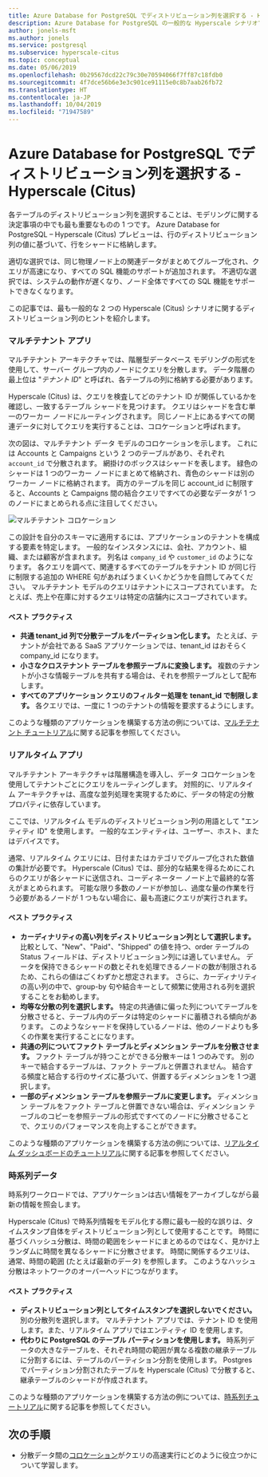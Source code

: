 ```yaml
---
title: Azure Database for PostgreSQL でディストリビューション列を選択する - Hyperscale (Citus)
description: Azure Database for PostgreSQL の一般的な Hyperscale シナリオでディストリビューション列を選択する方法について説明します。
author: jonels-msft
ms.author: jonels
ms.service: postgresql
ms.subservice: hyperscale-citus
ms.topic: conceptual
ms.date: 05/06/2019
ms.openlocfilehash: 0b29567dcd22c79c30e70594066f7ff87c18fdb0
ms.sourcegitcommit: 4f7dce56b6e3e3c901ce91115e0c8b7aab26fb72
ms.translationtype: HT
ms.contentlocale: ja-JP
ms.lasthandoff: 10/04/2019
ms.locfileid: "71947589"
---
```

# <a name="choose-distribution-columns-in-azure-database-for-postgresql--hyperscale-citus"></a>Azure Database for PostgreSQL でディストリビューション列を選択する - Hyperscale (Citus)

各テーブルのディストリビューション列を選択することは、モデリングに関する決定事項の中でも最も重要なものの 1 つです。 Azure Database for PostgreSQL – Hyperscale (Citus) プレビューは、行のディストリビューション列の値に基づいて、行をシャードに格納します。

適切な選択では、同じ物理ノード上の関連データがまとめてグループ化され、クエリが高速になり、すべての SQL 機能のサポートが追加されます。 不適切な選択では、システムの動作が遅くなり、ノード全体ですべての SQL 機能をサポートできなくなります。

この記事では、最も一般的な 2 つの Hyperscale (Citus) シナリオに関するディストリビューション列のヒントを紹介します。

### <a name="multi-tenant-apps"></a>マルチテナント アプリ

マルチテナント アーキテクチャでは、階層型データベース モデリングの形式を使用して、サーバー グループ内のノードにクエリを分散します。 データ階層の最上位は "*テナント ID*" と呼ばれ、各テーブルの列に格納する必要があります。

Hyperscale (Citus) は、クエリを検査してどのテナント ID が関係しているかを確認し、一致するテーブル シャードを見つけます。 クエリはシャードを含む単一のワーカー ノードにルーティングされます。 同じノード上にあるすべての関連データに対してクエリを実行することは、コロケーションと呼ばれます。

次の図は、マルチテナント データ モデルのコロケーションを示します。 これには Accounts と Campaigns という 2 つのテーブルがあり、それぞれ `account_id` で分散されます。 網掛けのボックスはシャードを表します。 緑色のシャードは 1 つのワーカー ノードにまとめて格納され、青色のシャードは別のワーカー ノードに格納されます。 両方のテーブルを同じ account\_id に制限すると、Accounts と Campaigns 間の結合クエリですべての必要なデータが 1 つのノードにまとめられる点に注目してください。

![マルチテナント コロケーション](media/concepts-hyperscale-choosing-distribution-column/multi-tenant-colocation.png)

この設計を自分のスキーマに適用するには、アプリケーションのテナントを構成する要素を特定します。 一般的なインスタンスには、会社、アカウント、組織、または顧客が含まれます。 列名は `company_id` や `customer_id` のようになります。 各クエリを調べて、関連するすべてのテーブルをテナント ID が同じ行に制限する追加の WHERE 句があればうまくいくかどうかを自問してみてください。
マルチテナント モデルのクエリはテナントにスコープされています。 たとえば、売上や在庫に対するクエリは特定の店舗内にスコープされています。

#### <a name="best-practices"></a>ベスト プラクティス

-   **共通 tenant\_id 列で分散テーブルをパーティション化します。** たとえば、テナントが会社である SaaS アプリケーションでは、tenant\_id はおそらく company\_id になります。
-   **小さなクロステナント テーブルを参照テーブルに変換します。** 複数のテナントが小さな情報テーブルを共有する場合は、それを参照テーブルとして配布します。
-   **すべてのアプリケーション クエリのフィルター処理を tenant\_id で制限します。** 各クエリでは、一度に 1 つのテナントの情報を要求するようにします。

このような種類のアプリケーションを構築する方法の例については、[マルチテナント チュートリアル](./tutorial-design-database-hyperscale-multi-tenant.md)に関する記事を参照してください。

### <a name="real-time-apps"></a>リアルタイム アプリ

マルチテナント アーキテクチャは階層構造を導入し、データ コロケーションを使用してテナントごとにクエリをルーティングします。 対照的に、リアルタイム アーキテクチャは、高度な並列処理を実現するために、データの特定の分散プロパティに依存しています。

ここでは、リアルタイム モデルのディストリビューション列の用語として "エンティティ ID" を使用します。 一般的なエンティティは、ユーザー、ホスト、またはデバイスです。

通常、リアルタイム クエリには、日付またはカテゴリでグループ化された数値の集計が必要です。 Hyperscale (Citus) では、部分的な結果を得るためにこれらのクエリが各シャードに送信され、コーディネーター ノード上で最終的な答えがまとめられます。 可能な限り多数のノードが参加し、過度な量の作業を行う必要があるノードが 1 つもない場合に、最も高速にクエリが実行されます。

#### <a name="best-practices"></a>ベスト プラクティス

-   **カーディナリティの高い列をディストリビューション列として選択します。** 比較として、"New"、"Paid"、"Shipped" の値を持つ、order テーブルの Status フィールドは、ディストリビューション列には適していません。 データを保持できるシャードの数とそれを処理できるノードの数が制限されるため、これらの値はごくわずかと想定されます。 さらに、カーディナリティの高い列の中で、group-by 句や結合キーとして頻繁に使用される列を選択することをお勧めします。
-   **均等な分散の列を選択します。** 特定の共通値に偏った列についてテーブルを分散させると、テーブル内のデータは特定のシャードに蓄積される傾向があります。 このようなシャードを保持しているノードは、他のノードよりも多くの作業を実行することになります。
-   **共通の列についてファクト テーブルとディメンション テーブルを分散させます。**
    ファクト テーブルが持つことができる分散キーは 1 つのみです。 別のキーで結合するテーブルは、ファクト テーブルと併置されません。 結合する頻度と結合する行のサイズに基づいて、併置するディメンションを 1 つ選択します。
-   **一部のディメンション テーブルを参照テーブルに変更します。** ディメンション テーブルをファクト テーブルと併置できない場合は、ディメンション テーブルのコピーを参照テーブルの形式ですべてのノードに分散させることで、クエリのパフォーマンスを向上することができます。

このような種類のアプリケーションを構築する方法の例については、[リアルタイム ダッシュボードのチュートリアル](./tutorial-design-database-hyperscale-realtime.md)に関する記事を参照してください。

### <a name="time-series-data"></a>時系列データ

時系列ワークロードでは、アプリケーションは古い情報をアーカイブしながら最新の情報を照会します。

Hyperscale (Citus) で時系列情報をモデル化する際に最も一般的な誤りは、タイムスタンプ自体をディストリビューション列として使用することです。 時間に基づくハッシュ分散は、時間の範囲をシャードにまとめるのではなく、見かけ上ランダムに時間を異なるシャードに分散させます。 時間に関係するクエリは、通常、時間の範囲 (たとえば最新のデータ) を参照します。 このようなハッシュ分散はネットワークのオーバーヘッドにつながります。

#### <a name="best-practices"></a>ベスト プラクティス

-   **ディストリビューション列としてタイムスタンプを選択しないでください。** 別の分散列を選択します。 マルチテナント アプリでは、テナント ID を使用します。また、リアルタイム アプリではエンティティ ID を使用します。
-   **代わりに PostgreSQL のテーブル パーティションを使用します。** 時系列データの大きなテーブルを、それぞれ時間の範囲が異なる複数の継承テーブルに分割するには、テーブルのパーティション分割を使用します。 Postgres でパーティション分割されたテーブルを Hyperscale (Citus) で分散すると、継承テーブルのシャードが作成されます。

このような種類のアプリケーションを構築する方法の例については、[時系列チュートリアル](https://aka.ms/hyperscale-tutorial-timeseries)に関する記事を参照してください。

## <a name="next-steps"></a>次の手順
- 分散データ間の[コロケーション](concepts-hyperscale-colocation.md)がクエリの高速実行にどのように役立つかについて学習します。
